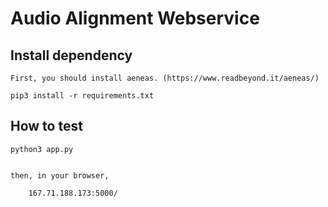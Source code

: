 # Audio Alignment Webservice


## Install dependency

	First, you should install aeneas. (https://www.readbeyond.it/aeneas/)

    pip3 install -r requirements.txt


## How to test

    python3 app.py

    
    then, in your browser,
	
		167.71.188.173:5000/

